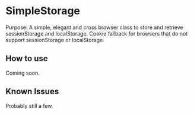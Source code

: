SimpleStorage
===========
Purpose: A simple, elegant and cross browser class to store and retrieve sessionStorage and localStorage. Cookie fallback for browsers that do not support sessionStorage or localStorage.

How to use
----------
Coming soon.

Known Issues
-----------------
Probably still a few.